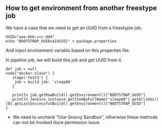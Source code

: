 ## How to get environment from another freestype job

We have a case that we need to get an UUID from a freestyple job.

```
UUID="aaa-bbb-ccc-ddd"
echo "BOOTSTRAP_UUID=${UUID}" > package.properties
```

And inject environment variabls based on this properties file.

In pipeline job, we will build this job and get UUID from it.

```
def job = null
node("docker-slave") {
   stage('test3') {
    job = build job: 'sleep60'
   } 
   
   println job.getRawBuild().getEnvironment()["BOOTSTRAP_UUID"]
   println Jenkins.instance.getItemByFullName("sleep60").getAllJobs()[0].getLastSuccessfulBuild().getEnvironment()["BOOTSTRAP_UUID"]
}
```
* We need to uncheck "Use Groovy Sandbox", otherwise these methods can not be invoked duce permission issue.